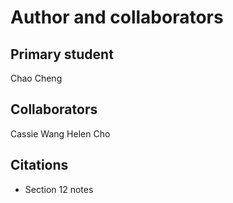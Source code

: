 Author and collaborators
========================

Primary student
---------------
Chao Cheng


Collaborators
-------------
Cassie Wang
Helen Cho


Citations
---------
- Section 12 notes
